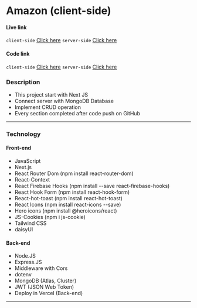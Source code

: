 # Amazon (client-side)

#### Live link

`client-side` [Click here]()
`server-side` [Click here]()

#### Code link

`client-side` [Click here](https://github.com/nurulcse7/next-tailwind-amazon-client)
`server-side` [Click here](https://github.com/nurulcse7/next-tailwind-amazon-server)

### Description

- This project start with Next JS
- Connect server with MongoDB Database
- Implement CRUD operation
- Every section completed after code push on GitHub

---

### Technology

#### Front-end

- JavaScript
- Next.js
- React Router Dom (npm install react-router-dom)
- React-Context
- React Firebase Hooks (npm install --save react-firebase-hooks)
- React Hook Form (npm install react-hook-form)
- React-hot-toast (npm install react-hot-toast)
- React Icons (npm install react-icons --save)
- Hero icons (npm install @heroicons/react)
- JS-Cookies (npm i js-cookie)
- Tailwind CSS
- daisyUI

#### Back-end

- Node.JS
- Express.JS
- Middleware with Cors
- dotenv
- MongoDB (Atlas, Cluster)
- JWT (JSON Web Token)
- Deploy in Vercel (Back-end)

---


<!-- 
This is a [Next.js](https://nextjs.org/) project bootstrapped with [`create-next-app`](https://github.com/vercel/next.js/tree/canary/packages/create-next-app).

## Getting Started

First, run the development server:

```bash
npm run dev
# or
yarn dev
```

Open [http://localhost:3000](http://localhost:3000) with your browser to see the result.

You can start editing the page by modifying `pages/index.js`. The page auto-updates as you edit the file.

[API routes](https://nextjs.org/docs/api-routes/introduction) can be accessed on [http://localhost:3000/api/hello](http://localhost:3000/api/hello). This endpoint can be edited in `pages/api/hello.js`.

The `pages/api` directory is mapped to `/api/*`. Files in this directory are treated as [API routes](https://nextjs.org/docs/api-routes/introduction) instead of React pages.

## Learn More

To learn more about Next.js, take a look at the following resources:

- [Next.js Documentation](https://nextjs.org/docs) - learn about Next.js features and API.
- [Learn Next.js](https://nextjs.org/learn) - an interactive Next.js tutorial.

You can check out [the Next.js GitHub repository](https://github.com/vercel/next.js/) - your feedback and contributions are welcome!

## Deploy on Vercel

The easiest way to deploy your Next.js app is to use the [Vercel Platform](https://vercel.com/new?utm_medium=default-template&filter=next.js&utm_source=create-next-app&utm_campaign=create-next-app-readme) from the creators of Next.js.

Check out our [Next.js deployment documentation](https://nextjs.org/docs/deployment) for more details.

 -->